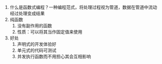 
1. 什么是函数式编程？一种编程范式，将处理过程视为管道，数据在管道中流动经过处理变成结果
2. 纯函数
	1. 没有副作用的函数
	2. 性质：可以将其当作固定值来使用
3. 好处
	1. 声明式的开发体验好
	2. 单元式的代码可测试
	3. 并发执行函数而不用担心其会互相影响
